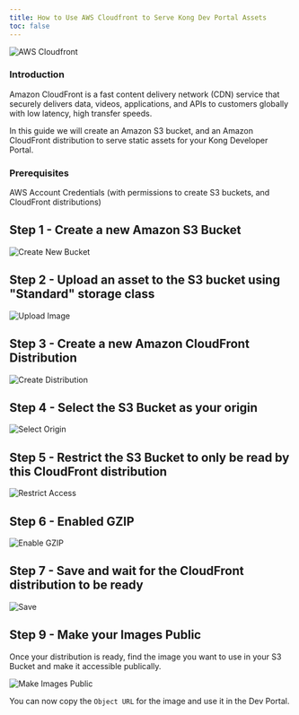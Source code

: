 ```yaml
---
title: How to Use AWS Cloudfront to Serve Kong Dev Portal Assets
toc: false
---
```


![AWS Cloudfront](https://s3.us-east-2.amazonaws.com/kong-doc-assets/developer-portal/how-to/aws-cloudfront/aws-cloudfront.jpg)

### Introduction

Amazon CloudFront is a fast content delivery network (CDN) service that securely delivers data, videos, applications, and APIs to customers globally with low latency, high transfer speeds.

In this guide we will create an Amazon S3 bucket, and an Amazon CloudFront distribution to serve static assets for your Kong Developer Portal.


### Prerequisites

AWS Account Credentials (with permissions to create S3 buckets, and CloudFront distributions)


## Step 1 - Create a new Amazon S3 Bucket

![Create New Bucket](https://s3.us-east-2.amazonaws.com/kong-doc-assets/developer-portal/how-to/aws-cloudfront/aws-bucket.png)

## Step 2 - Upload an asset to the S3 bucket using "Standard" storage class

![Upload Image](https://s3.us-east-2.amazonaws.com/kong-doc-assets/developer-portal/how-to/aws-cloudfront/upload-image.png)


## Step 3 - Create a new Amazon CloudFront Distribution

![Create Distribution](https://s3.us-east-2.amazonaws.com/kong-doc-assets/developer-portal/how-to/aws-cloudfront/creat-distribution.png)

## Step 4 - Select the S3 Bucket as your origin

![Select Origin](https://s3.us-east-2.amazonaws.com/kong-doc-assets/developer-portal/how-to/aws-cloudfront/origin-settings.png)

## Step 5 - Restrict the S3 Bucket to only be read by this CloudFront distribution

![Restrict Access](https://s3.us-east-2.amazonaws.com/kong-doc-assets/developer-portal/how-to/aws-cloudfront/restrict-access.png)

## Step 6 - Enabled GZIP 

![Enable GZIP](https://s3.us-east-2.amazonaws.com/kong-doc-assets/developer-portal/how-to/aws-cloudfront/enable-gzip.png)

## Step 7 - Save and wait for the CloudFront distribution to be ready

![Save](https://s3.us-east-2.amazonaws.com/kong-doc-assets/developer-portal/how-to/aws-cloudfront/save-distribution.png)

## Step 9 - Make your Images Public

Once your distribution is ready, find the image you want to use in your S3 Bucket and make it accessible publically.

![Make Images Public](https://s3.us-east-2.amazonaws.com/kong-doc-assets/developer-portal/how-to/aws-cloudfront/make-public.png)

You can now copy the `Object URL` for the image and use it in the Dev Portal.

